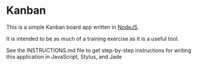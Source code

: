 # Kanban
This is a simple Kanban board app written in [NodeJS](http://nodejs.org).

It is intended to be as much of a training exercise as it is a useful tool.

See the INSTRUCTIONS.md file to get step-by-step instructions for writing this application in JavaScript, Stylus, and Jade
